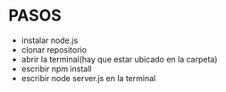# PASOS
* instalar node.js
* clonar repositorio
* abrir la terminal(hay que estar ubicado en la carpeta) 
* escribir npm install
* escribir node server.js en la terminal
